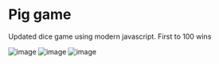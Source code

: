 # Pig game #

Updated dice game using modern javascript. First to 100 wins

![image](https://user-images.githubusercontent.com/61083107/144118181-95ef318b-9036-41fb-95ad-40d8801a17bb.png)
![image](https://user-images.githubusercontent.com/61083107/144118234-13b74a98-40d3-4781-b39b-4e9a62b1dca6.png)
![image](https://user-images.githubusercontent.com/61083107/144118322-dd7e85ad-6a4b-420e-ad2d-44fd6dbe0465.png)
